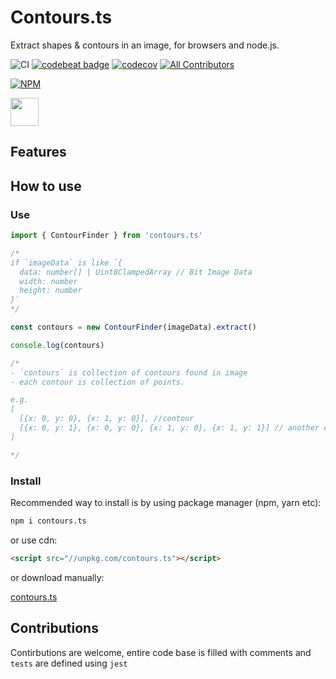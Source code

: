 # Contours.ts

Extract shapes & contours in an image, for browsers and node.js.

![CI](https://github.com/mubaidr/contours.ts/workflows/CI/badge.svg)
[![codebeat badge](https://codebeat.co/badges/0c5399f3-60d7-466f-b87d-94dcc0b47d9f)](https://codebeat.co/projects/github-com-mubaidr-contours-ts-master)
[![codecov](https://codecov.io/gh/mubaidr/contours.ts/branch/master/graph/badge.svg?token=3SJIBJ1679)](https://codecov.io/gh/mubaidr/contours.ts)
[![All Contributors](https://img.shields.io/badge/all_contributors-1-orange.svg?style=flat-square)](#contributors)

[![NPM](https://nodei.co/npm/contours.ts.png)](https://nodei.co/npm/contours.ts/)

<a href="https://patreon.com/mubaidr">
  <img src="https://c5.patreon.com/external/logo/become_a_patron_button@2x.png" height="45">
</a>

## Features

## How to use

### Use

```ts
import { ContourFinder } from 'contours.ts'

/*
if `imageData` is like `{
  data: number[] | Uint8ClampedArray // Bit Image Data
  width: number
  height: number
}`
*/

const contours = new ContourFinder(imageData).extract()

console.log(contours)

/*
- `contours` is collection of contours found in image
- each contour is collection of points.

e.g.
[
  [{x: 0, y: 0}, {x: 1, y: 0}], //contour
  [{x: 0, y: 1}, {x: 0, y: 0}, {x: 1, y: 0}, {x: 1, y: 1}] // another contour
]

*/
```

### Install

Recommended way to install is by using package manager (npm, yarn etc):

```bash
npm i contours.ts
```

or use cdn:

```html
<script src="//unpkg.com/contours.ts"></script>
```

or download manually:

[contours.ts](https://unpkg.com/contours.ts)

## Contributions

Contirbutions are welcome, entire code base is filled with comments and `tests` are defined using `jest`
